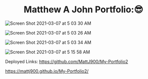 <h1 align ="center">Matthew A John Portfolio:😎</h1>

![Screen Shot 2021-03-07 at 5 03 30 AM](https://user-images.githubusercontent.com/77504986/110240876-c95e6180-7f02-11eb-81f2-3fed2478d79a.png)



![Screen Shot 2021-03-07 at 5 03 26 AM](https://user-images.githubusercontent.com/77504986/110240892-d67b5080-7f02-11eb-82ef-138a84af137f.png)



![Screen Shot 2021-03-07 at 5 03 34 AM](https://user-images.githubusercontent.com/77504986/110240896-da0ed780-7f02-11eb-9601-a8f0a232a759.png)


![Screen Shot 2021-03-07 at 5 15 58 AM](https://user-images.githubusercontent.com/77504986/110241198-6077e900-7f04-11eb-9751-65862a470e4b.png)

Deployed Links:
https://github.com/MattJ900/My-Portfolio2

https://mattj900.github.io/My-Portfolio2/
